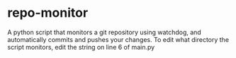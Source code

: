 # repo-monitor
A python script that monitors a git repository using watchdog, and automatically commits and pushes your changes. To edit what directory the script monitors, edit the string on line 6 of main.py
